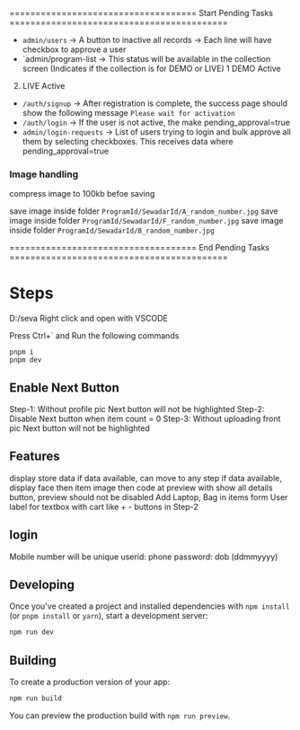 ==================================== Start Pending Tasks ==========================================

- `admin/users` -> A button to inactive all records
                -> Each line will have checkbox to approve a user
- `admin/program-list -> This status will be available in the collection screen (Indicates if the collection is for DEMO or LIVE)
1  DEMO Active
2. LIVE Active

- `/auth/signup` -> After registration is complete, the success page should show the following message
``` Please wait for activation ```
- `/auth/login` -> If the user is not active, the make pending_approval=true
- `admin/login-requests` -> List of users trying to login and bulk approve all them by selecting checkboxes. This receives data where pending_approval=true

### Image handling

compress image to 100kb befoe saving

save image inside folder `ProgramId/SewadarId/A_random_number.jpg`
save image inside folder `ProgramId/SewadarId/F_random_number.jpg`
save image inside folder `ProgramId/SewadarId/B_random_number.jpg`


==================================== End Pending Tasks ==========================================

# Steps

D:/seva
Right click and open with VSCODE

Press Ctrl+` and Run the following commands

```
pnpm i
pnpm dev
```

## Enable Next Button

Step-1: Without profile pic Next button will not be highlighted
Step-2: Disable Next button when item count = 0
Step-3: Without uploading front pic Next button will not be highlighted

## Features
display store data if data available, can move to any step if data available, display face then item image then code at preview with show all details button, preview should not be disabled
Add Laptop, Bag in items form
User label for textbox with cart like + - buttons in Step-2

## login

Mobile number will be unique
userid: phone
password: dob (ddmmyyyy)

## Developing

Once you've created a project and installed dependencies with `npm install` (or `pnpm install` or `yarn`), start a development server:

```bash
npm run dev

```

## Building

To create a production version of your app:

```bash
npm run build
```

You can preview the production build with `npm run preview`.